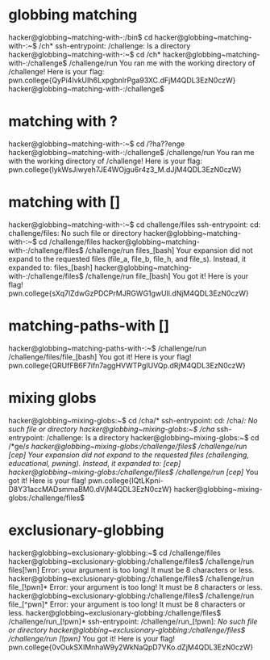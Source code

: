 # globbing matching
hacker@globbing~matching-with-:/bin$ cd
hacker@globbing~matching-with-:~$ /ch*
ssh-entrypoint: /challenge: Is a directory
hacker@globbing~matching-with-:~$ cd /ch*
hacker@globbing~matching-with-:/challenge$ /challenge/run
You ran me with the working directory of /challenge! Here is your flag:
pwn.college{QyPi4IvkUIh6LxpgbnlrPga93XC.dFjM4QDL3EzN0czW}
hacker@globbing~matching-with-:/challenge$ 


# matching with ?


hacker@globbing~matching-with-:~$ cd /?ha??enge
hacker@globbing~matching-with-:/challenge$ /challenge/run
You ran me with the working directory of /challenge! Here is your flag:
pwn.college{IykWsJiwyeh7JE4WOjgu6r4z3_M.dJjM4QDL3EzN0czW}

# matching with []
hacker@globbing~matching-with-:~$ cd challenge/files
ssh-entrypoint: cd: challenge/files: No such file or directory
hacker@globbing~matching-with-:~$ cd  /challenge/files
hacker@globbing~matching-with-:/challenge/files$ /challenge/run files_[bash]
Your expansion did not expand to the requested files (file_a, file_b, file_h, 
and file_s). Instead, it expanded to:
files_[bash]
hacker@globbing~matching-with-:/challenge/files$ /challenge/run file_[bash]
You got it! Here is your flag!
pwn.college{sXq7lZdwGzPDCPrMJRGWG1gwUll.dNjM4QDL3EzN0czW}


# matching-paths-with []

hacker@globbing~matching-paths-with-:~$ /challenge/run /challenge/files/file_[bash]
You got it! Here is your flag!
pwn.college{QRUfFB6F7ifn7aggHVWTPgIUVQp.dRjM4QDL3EzN0czW}


# mixing globs 
hacker@globbing~mixing-globs:~$ cd /cha/*
ssh-entrypoint: cd: /cha/*: No such file or directory
hacker@globbing~mixing-globs:~$ /cha*
ssh-entrypoint: /challenge: Is a directory
hacker@globbing~mixing-globs:~$ cd /*ge/*s
hacker@globbing~mixing-globs:/challenge/files$ /challenge/run [cep]
Your expansion did not expand to the requested files (challenging, educational, 
pwning). Instead, it expanded to:
[cep]
hacker@globbing~mixing-globs:/challenge/files$ /challenge/run [cep]*
You got it! Here is your flag!
pwn.college{IQtLKpni-D8Y31accMADsmmaBM0.dVjM4QDL3EzN0czW}
hacker@globbing~mixing-globs:/challenge/files$ 

# exclusionary-globbing


hacker@globbing~exclusionary-globbing:~$ cd /challenge/files
hacker@globbing~exclusionary-globbing:/challenge/files$ /challenge/run files[!wn]
Error: your argument is too long! It must be 8 characters or less.
hacker@globbing~exclusionary-globbing:/challenge/files$ /challenge/run file_[!pwn]*
Error: your argument is too long! It must be 8 characters or less.
hacker@globbing~exclusionary-globbing:/challenge/files$ /challenge/run file_[^pwn]*
Error: your argument is too long! It must be 8 characters or less.
hacker@globbing~exclusionary-globbing:/challenge/files$ /challenge/run_[!pwn]*
ssh-entrypoint: /challenge/run_[!pwn]*: No such file or directory
hacker@globbing~exclusionary-globbing:/challenge/files$ /challenge/run [!pwn]*
You got it! Here is your flag!
pwn.college{0vOukSXIMnhaW9y2WkNaQpD7VKo.dZjM4QDL3EzN0czW}



